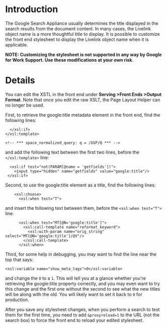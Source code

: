 # Introduction #

The Google Search Appliance usually determines the title displayed in the search results from the document content. In many cases, the Livelink object name is a more thoughtful title to display. It is possible to customize the front end stylesheet to display the Livelink object name when it is applicable.

**NOTE: Customizing the stylesheet is not supported in any way by Google for Work Support. Use these modifications at your own risk.**

# Details #

You can edit the XSTL in the front end under **Serving >Front Ends >Output Format**. Note that once you edit the raw XSLT, the Page Layout Helper can no longer be used.

First, to retrieve the google:title metadata element in the front end, find the following lines:
```
  </xsl:if>
</xsl:template>

<!-- *** space_normalized_query: q = /GSP/Q *** -->
```
and add the following text between the first two lines, before the `</xsl:template>` line:
```
  <xsl:if test="not(PARAM[@name = 'getfields'])">
    <input type="hidden" name="getfields" value="google:title"/>
 </xsl:if>
```

Second, to use the google:title element as a title, find the following lines:
```
    <xsl:choose>
      <xsl:when test="T">
```
and insert the following text between them, before the `<xsl:when test="T">` line:
```
      <xsl:when test="MT[@N='google:title']">
        <xsl:call-template name="reformat_keyword">
          <xsl:with-param name="orig_string" select="MT[@N='google:title']/@V"/>
        </xsl:call-template>
      </xsl:when>
```

Third, for some help in debugging, you may want to find the line near the top that says:
```
<xsl:variable name="show_meta_tags">0</xsl:variable>
```
and change the `0` to a `1`. This will tell you at a glance whether you're retrieving the google:title property correctly, and you may even want to try this change and the first one without the second to see what the new titles will be along with the old. You will likely want to set it back to `0` for production.

After you save any stylesheet changes, when you perform a search to test them for the first time, you need to add `&proxyreload=1` to the URL (not the search box) to force the front end to reload your edited stylesheet.